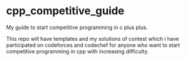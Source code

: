 # cpp_competitive_guide
My guide to start competitive programming in c plus plus.

This repo will have templates and my solutions of contest which i have participated on codeforces and codechef for anyone who want to start competitive programming in cpp with increasing difficulty.  
